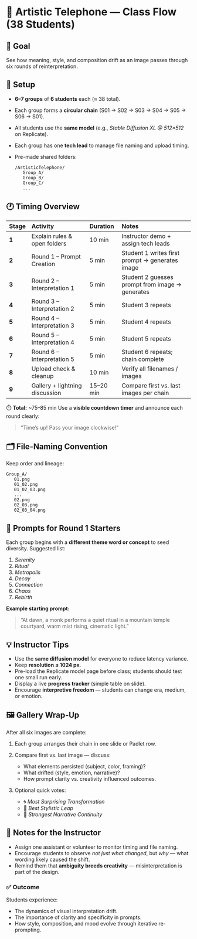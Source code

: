 # 🎲 Artistic Telephone — Class Flow (38 Students)

## 🧠 Goal

See how meaning, style, and composition drift as an image passes through six rounds of reinterpretation.

## 👥 Setup

- **6–7 groups** of **6 students** each (≈ 38 total).
- Each group forms a **circular chain** (S01 → S02 → S03 → S04 → S05 → S06 → S01).
- All students use the **same model** (e.g., _Stable Diffusion XL @ 512×512_ on Replicate).
- Each group has one **tech lead** to manage file naming and upload timing.
- Pre-made shared folders:

  ```
  /ArtisticTelephone/
     Group_A/
     Group_B/
     Group_C/
     ...
  ```

## 🕐 Timing Overview

| Stage | Activity                       | Duration  | Notes                                           |
| :---- | :----------------------------- | :-------- | :---------------------------------------------- |
| **1** | Explain rules & open folders   | 10 min    | Instructor demo + assign tech leads             |
| **2** | Round 1 – Prompt Creation      | 5 min     | Student 1 writes first prompt → generates image |
| **3** | Round 2 – Interpretation 1     | 5 min     | Student 2 guesses prompt from image → generates |
| **4** | Round 3 – Interpretation 2     | 5 min     | Student 3 repeats                               |
| **5** | Round 4 – Interpretation 3     | 5 min     | Student 4 repeats                               |
| **6** | Round 5 – Interpretation 4     | 5 min     | Student 5 repeats                               |
| **7** | Round 6 – Interpretation 5     | 5 min     | Student 6 repeats; chain complete               |
| **8** | Upload check & cleanup         | 10 min    | Verify all filenames / images                   |
| **9** | Gallery + lightning discussion | 15–20 min | Compare first vs. last images per chain         |

⏱️ **Total:** ~75–85 min
Use a **visible countdown timer** and announce each round clearly:

> “Time’s up! Pass your image clockwise!”

## 🗂️ File-Naming Convention

Keep order and lineage:

```
Group_A/
   01.png
   01_02.png
   01_02_03.png
   ...
   02.png
   02_03.png
   02_03_04.png
```

## 🧰 Prompts for Round 1 Starters

Each group begins with a **different theme word or concept** to seed diversity.
Suggested list:

1. _Serenity_
2. _Ritual_
3. _Metropolis_
4. _Decay_
5. _Connection_
6. _Chaos_
7. _Rebirth_

**Example starting prompt:**

> “At dawn, a monk performs a quiet ritual in a mountain temple courtyard, warm mist rising, cinematic light.”

## 💡 Instructor Tips

- Use the **same diffusion model** for everyone to reduce latency variance.
- Keep **resolution ≤ 1024 px**.
- Pre-load the Replicate model page before class; students should test one small run early.
- Display a live **progress tracker** (simple table on slide).
- Encourage **interpretive freedom** — students can change era, medium, or emotion.

## 🖼️ Gallery Wrap-Up

After all six images are complete:

1. Each group arranges their chain in one slide or Padlet row.
2. Compare first vs. last image — discuss:

   - What elements persisted (subject, color, framing)?
   - What drifted (style, emotion, narrative)?
   - How prompt clarity vs. creativity influenced outcomes.

3. Optional quick votes:

   - 🌀 _Most Surprising Transformation_
   - 🎨 _Best Stylistic Leap_
   - 📖 _Strongest Narrative Continuity_

## 🧩 Notes for the Instructor

- Assign one assistant or volunteer to monitor timing and file naming.
- Encourage students to observe _not just what changed_, but _why_ — what wording likely caused the shift.
- Remind them that **ambiguity breeds creativity** — misinterpretation is part of the design.

### ✅ Outcome

Students experience:

- The dynamics of visual interpretation drift.
- The importance of clarity and specificity in prompts.
- How style, composition, and mood evolve through iterative re-prompting.
